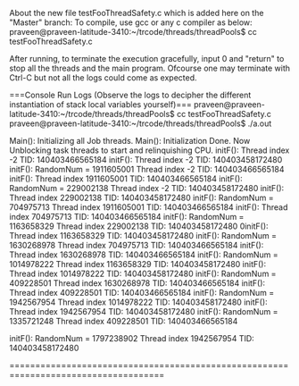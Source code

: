 About the new file testFooThreadSafety.c which is added here on the "Master" branch:
To compile, use gcc or any c compiler as below: 
praveen@praveen-latitude-3410:~/trcode/threads/threadPools$ cc testFooThreadSafety.c

After running, to terminate the execution gracefully, input 0 and "return" to stop all the threads and the main program. Ofcourse one may terminate with Ctrl-C but not all the logs could come as expected.

===Console Run Logs (Observe the logs to decipher the different instantiation of stack local variables yourself)===
praveen@praveen-latitude-3410:~/trcode/threads/threadPools$ cc testFooThreadSafety.c 
praveen@praveen-latitude-3410:~/trcode/threads/threadPools$ ./a.out 

Main(): Initializing all Job threads.
Main(): Initialization Done.
Now Unblocking task threads to start and relinquishing CPU.
initF(): Thread index -2  TID: 140403466565184
initF(): Thread index -2  TID: 140403458172480
initF(): RandomNum = 1911605001 Thread index -2  TID: 140403466565184
initF(): Thread index 1911605001  TID: 140403466565184
initF(): RandomNum = 229002138 Thread index -2  TID: 140403458172480
initF(): Thread index 229002138  TID: 140403458172480
initF(): RandomNum = 704975713 Thread index 1911605001  TID: 140403466565184
initF(): Thread index 704975713  TID: 140403466565184
initF(): RandomNum = 1163658329 Thread index 229002138  TID: 140403458172480
0initF(): Thread index 1163658329  TID: 140403458172480
initF(): RandomNum = 1630268978 Thread index 704975713  TID: 140403466565184
initF(): Thread index 1630268978  TID: 140403466565184
initF(): RandomNum = 1014978222 Thread index 1163658329  TID: 140403458172480
initF(): Thread index 1014978222  TID: 140403458172480
initF(): RandomNum = 409228501 Thread index 1630268978  TID: 140403466565184
initF(): Thread index 409228501  TID: 140403466565184
initF(): RandomNum = 1942567954 Thread index 1014978222  TID: 140403458172480
initF(): Thread index 1942567954  TID: 140403458172480
initF(): RandomNum = 1335721248 Thread index 409228501  TID: 140403466565184

initF(): RandomNum = 1797238902 Thread index 1942567954  TID: 140403458172480

====================================================================================
